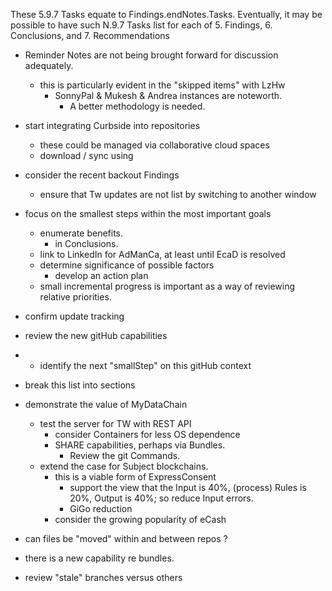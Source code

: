 These 5.9.7 Tasks equate to Findings.endNotes.Tasks.  Eventually, it may be possible to have such N.9.7 Tasks list for each of 5. Findings, 6. Conclusions, and 7. Recommendations

* Reminder Notes are not being brought forward for discussion adequately.
  * this is particularly evident in the "skipped items" with LzHw
    * SonnyPal & Mukesh & Andrea instances are noteworth.
      * A better methodology is needed.
* start integrating Curbside into repositories
  * these could be managed via collaborative cloud spaces
  * download / sync using 
* consider the recent backout Findings
  * ensure that Tw updates are not list by switching to another window
* focus on the smallest steps within the most important goals
  * enumerate benefits.
    * in Conclusions.
  * link to LinkedIn for AdManCa, at least until EcaD is resolved
  * determine significance of possible factors
    * develop an action plan
  * small incremental progress is important as a way of reviewing relative priorities.

* confirm update tracking
* review the new gitHub capabilities
* * identify the next "smallStep" on this gitHub context

* break this list into sections
* demonstrate the value of MyDataChain
  * test the server for TW with REST API
    * consider Containers for less OS dependence
    * SHARE capabilities, perhaps via Bundles.
      * Review the git Commands.
  * extend the case for Subject blockchains.
    * this is a viable form of ExpressConsent
      * support the view that the Input is 40%, (process) Rules is 20%, Output is 40%; so reduce Input errors.
      * GiGo reduction
    * consider the growing popularity of eCash

* can files be "moved" within and between repos ?
* there is a new capability re bundles.
* review "stale" branches versus others
